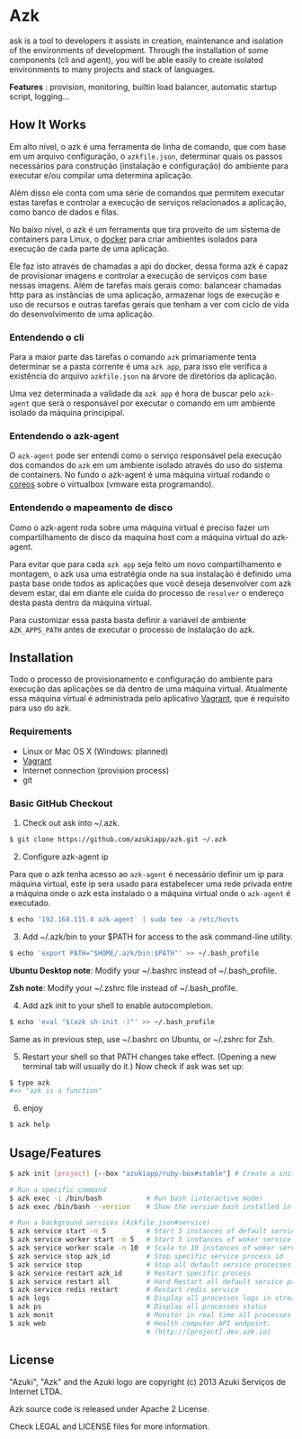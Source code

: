 # Azk

ask is a tool to developers it assists in creation, maintenance and isolation
of the environments of development. Through the installation of some components
(cli and agent), you will be able easily to create isolated environments to many
projects and stack of languages.

**Features** : provision, monitoring, builtin load balancer, automatic startup script, logging...

## How It Works

Em alto nível, o azk é uma ferramenta de linha de comando, que com base em um arquivo configuração, o `azkfile.json`, determinar quais os passos necessários para construção (instalação e configuração) do ambiente para executar e/ou compilar uma determina aplicação.

Além disso ele conta com uma série de comandos que permitem executar estas tarefas e controlar a execução de serviços relacionados a aplicação, como banco de dados e filas.

No baixo nível, o azk é um ferramenta que tira proveito de um sistema de containers para Linux, o [docker](http://docker.io) para criar ambientes isolados para execução de cada parte de uma aplicação.

Ele faz isto através de chamadas a api do docker, dessa forma azk é capaz de provisionar imagens e controlar a execução de serviços com base nessas imagens. Além de tarefas mais gerais como: balancear chamadas http para as instâncias de uma aplicação, armazenar logs de execução e uso de recursos e outras tarefas gerais que tenham a ver com ciclo de vida do desenvolvimento de uma aplicação. 

### Entendendo o cli

Para a maior parte das tarefas o comando `azk` primariamente tenta determinar se a pasta corrente é uma `azk app`, para isso ele verifica a existência do arquivo `azkfile.json` na árvore de diretórios da aplicação.

Uma vez determinada a validade da `azk app` é hora de buscar pelo `azk-agent` que será o responsável por executar o comando em um ambiente isolado da máquina principipal.

### Entendendo o azk-agent

O `azk-agent` pode ser entendi como o serviço responsável pela execução dos comandos do `azk` em um ambiente isolado através do uso do sistema de containers. No fundo o azk-agent é uma máquina virtual rodando o [coreos](http://coreos.com) sobre o virtualbox (vmware esta programando).

### Entendendo o mapeamento de disco 

Como o azk-agent roda sobre uma máquina virtual é preciso fazer um compartilhamento de disco da maquina host com a máquina virtual do azk-agent.

Para evitar que para cada `azk app` seja feito um novo compartilhamento e montagem, o azk usa uma estratégia onde na sua instalação é definido uma pasta base onde todos as aplicações que você deseja desenvolver com azk devem estar, dai em diante ele cuida do processo de `resolver` o endereço desta pasta dentro da máquina virtual.

Para customizar essa pasta basta definir a variável de ambiente `AZK_APPS_PATH` antes de executar o processo de instalação do azk.

## Installation

Todo o processo de provisionamento e configuração do ambiente para execução das aplicações se dá dentro de uma máquina virtual. Atualmente essa máquina virtual é administrada pelo aplicativo [Vagrant](http://www.vagrantup.com), que é requisito para uso do azk.

### Requirements

* Linux or Mac OS X (Windows: planned)
* [Vagrant](http://www.vagrantup.com)
* Internet connection (provision process)
* git

### Basic GitHub Checkout

1. Check out ask into ~/.azk.

```bash
$ git clone https://github.com/azukiapp/azk.git ~/.azk
```

2. Configure azk-agent ip

Para que o azk tenha acesso ao `azk-agent` é necessário definir um ip para máquina virtual, este ip sera usado para estabelecer uma rede privada entre a máquina onde o azk esta instalado o a máquina virtual onde o `azk-agent` é executado.

```bash
$ echo '192.168.115.4 azk-agent` | sudo tee -a /etc/hosts 
```

3. Add ~/.azk/bin to your $PATH for access to the ask command-line utility.

```bash
$ echo 'export PATH="$HOME/.azk/bin:$PATH"' >> ~/.bash_profile
```

**Ubuntu Desktop note**: Modify your ~/.bashrc instead of ~/.bash_profile.

**Zsh note**: Modify your ~/.zshrc file instead of ~/.bash_profile.

4. Add azk init to your shell to enable autocompletion.

```bash
$ echo 'eval "$(azk sh-init -)"' >> ~/.bash_profile
```

Same as in previous step, use ~/.bashrc on Ubuntu, or ~/.zshrc for Zsh.

5. Restart your shell so that PATH changes take effect. (Opening a new terminal tab will usually do it.) Now check if ask was set up:

```bash
$ type azk
#=> "azk is a function"
```

6. enjoy

```bash
$ azk help
```

## Usage/Features

```bash
$ azk init [project] [--box "azukiapp/ruby-box#stable"] # Create a initial a azkfile.json

# Run a specific command
$ azk exec -i /bin/bash           # Run bash (interactive mode)
$ azk exec /bin/bash --version    # Show the version bash installed in image-app

# Run a background services (Azkfile.json#service)
$ azk service start -n 5          # Start 5 instances of default service
$ azk service worker start -n 5   # Start 5 instances of woker service
$ azk service worker scale -n 10  # Scale to 10 instances of woker service
$ azk service stop azk_id         # Stop specific service process id
$ azk service stop                # Stop all default service processes
$ azk service restart azk_id      # Restart specific process
$ azk service restart all         # Hard Restart all default service proccesses
$ azk service redis restart       # Restart redis service
$ azk logs                        # Display all processes logs in streaming
$ azk ps                          # Display all processes status
$ azk monit                       # Monitor in real time all processes
$ azk web                         # Health computer API endpoint:
                                  # (http://[project].dev.azk.io)
```

## License

"Azuki", "Azk" and the Azuki logo are copyright (c) 2013 Azuki Serviços de Internet LTDA.

Azk source code is released under Apache 2 License.

Check LEGAL and LICENSE files for more information.

